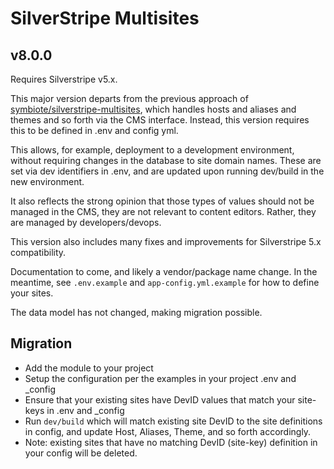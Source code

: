 # SilverStripe Multisites

## v8.0.0

Requires Silverstripe v5.x.

This major version departs from the previous approach of [symbiote/silverstripe-multisites](https://github.com/symbiote/silverstripe-multisites), which handles
hosts and aliases and themes and so forth via the CMS interface. Instead, this version requires this to be defined in .env and config yml.

This allows, for example, deployment to a development environment, without requiring changes in the database to site domain names. These are set via dev identifiers in .env,
and are updated upon running dev/build in the new environment.

It also reflects the strong opinion that those types of values should not be managed in the CMS, they are not relevant to content editors. Rather, they are managed by
developers/devops.

This version also includes many fixes and improvements for Silverstripe 5.x compatibility.

Documentation to come, and likely a vendor/package name change. In the meantime, see `.env.example` and `app-config.yml.example` for how to define your sites.

The data model has not changed, making migration possible.

## Migration

- Add the module to your project
- Setup the configuration per the examples in your project .env and _config
- Ensure that your existing sites have DevID values that match your site-keys in .env and _config
- Run `dev/build` which will match existing site DevID to the site definitions in config, and update Host, Aliases, Theme, and so forth accordingly.
- Note: existing sites that have no matching DevID (site-key) definition in your config will be deleted.
